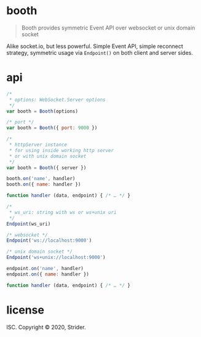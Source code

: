 # booth

> Booth provides symmetric Event API over websocket or unix domain socket

Alike socket.io, but less powerful. Simple Event API, simple reconnect strategy,
symmetric usage via `Endpoint()` on both client and server sides.

# api
```js
/*
 * options: WebSocket.Server options
 */
var booth = Booth(options)

/* port */
var booth = Booth({ port: 9000 })

/*
 * httpServer instance
 * for using inside working http server
 * or with unix domain socket
 */
var booth = Booth({ server })

booth.on('name', handler)
booth.on({ name: handler })

function handler (data, endpoint) { /* … */ }

/*
 * ws_uri: string with ws or ws+unix uri
 */
Endpoint(ws_uri)

/* websocket */
Endpoint('ws://localhost:9000')

/* unix domain socket */
Endpoint('ws+unix://localhost:9000')

endpoint.on('name', handler)
endpoint.on({ name: handler })

function handler (data, endpoint) { /* … */ }
```

# license
ISC.
Copyright © 2020, Strider.
